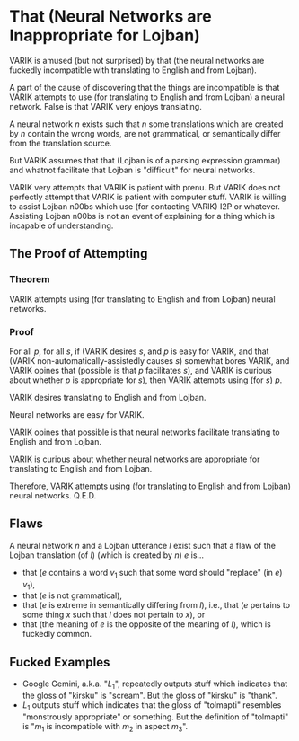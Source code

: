That (Neural Networks are Inappropriate for Lojban)
===================================================

VARIK is amused (but not surprised) by that (the neural networks are fuckedly incompatible with translating to English and from Lojban).

A part of the cause of discovering that the things are incompatible is that VARIK attempts to use (for translating to English and from Lojban) a neural network.  False is that VARIK very enjoys translating.

 A neural network $n$ exists such that $n$ some translations which are created by $n$ contain the wrong words, are not grammatical, or semantically differ from the translation source.

But VARIK assumes that that (Lojban is of a parsing expression grammar) and whatnot facilitate that Lojban is "difficult" for neural networks.

VARIK very attempts that VARIK is patient with prenu.  But VARIK does not perfectly attempt that VARIK is patient with computer stuff.  VARIK is willing to assist Lojban n00bs which use (for contacting VARIK) I2P or whatever.  Assisting Lojban n00bs is not an event of explaining for a thing which is incapable of understanding.

## The Proof of Attempting

### Theorem
VARIK attempts using (for translating to English and from Lojban) neural networks.

### Proof
For all $p$, for all $s$, if (VARIK desires $s$, and $p$ is easy for VARIK, and that (VARIK non-automatically-assistedly causes $s$) somewhat bores VARIK, and VARIK opines that (possible is that $p$ facilitates $s$), and VARIK is curious about whether $p$ is appropriate for $s$), then VARIK attempts using (for $s$) $p$.

VARIK desires translating to English and from Lojban.

Neural networks are easy for VARIK.

VARIK opines that possible is that neural networks facilitate translating to English and from Lojban.

VARIK is curious about whether neural networks are appropriate for translating to English and from Lojban.

Therefore, VARIK attempts using (for translating to English and from Lojban) neural networks.  Q.E.D.

## Flaws
A neural network $n$ and a Lojban utterance $l$ exist such that a flaw of the Lojban translation (of $l$) (which is created by $n$) $e$ is...

* that ($e$ contains a word $v_1$ such that some word should "replace" (in $e$) $v_1$),
* that ($e$ is not grammatical),
* that ($e$ is extreme in semantically differing from $l$), i.e., that ($e$ pertains to some thing $x$ such that $l$ does not pertain to $x$), or
* that (the meaning of $e$ is the opposite of the meaning of $l$), which is fuckedly common.

## Fucked Examples
* Google Gemini, a.k.a. "$L_1$", repeatedly outputs stuff which indicates that the gloss of "kirsku" is "scream".  But the gloss of "kirsku" is "thank".
* $L_1$ outputs stuff which indicates that the gloss of "tolmapti" resembles "monstrously appropriate" or something.  But the definition of "tolmapti" is "$m_1$ is incompatible with $m_2$ in aspect $m_3$".
